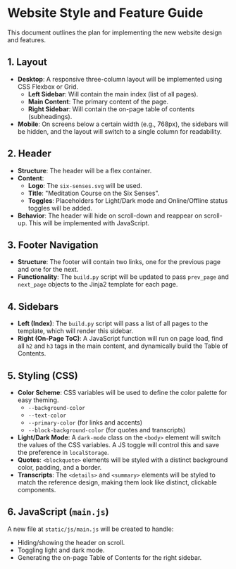 # Website Style and Feature Guide

This document outlines the plan for implementing the new website design and features.

## 1. Layout

-   **Desktop**: A responsive three-column layout will be implemented using CSS Flexbox or Grid.
    -   **Left Sidebar**: Will contain the main index (list of all pages).
    -   **Main Content**: The primary content of the page.
    -   **Right Sidebar**: Will contain the on-page table of contents (subheadings).
-   **Mobile**: On screens below a certain width (e.g., 768px), the sidebars will be hidden, and the layout will switch to a single column for readability.

## 2. Header

-   **Structure**: The header will be a flex container.
-   **Content**:
    -   **Logo**: The `six-senses.svg` will be used.
    -   **Title**: "Meditation Course on the Six Senses".
    -   **Toggles**: Placeholders for Light/Dark mode and Online/Offline status toggles will be added.
-   **Behavior**: The header will hide on scroll-down and reappear on scroll-up. This will be implemented with JavaScript.

## 3. Footer Navigation

-   **Structure**: The footer will contain two links, one for the previous page and one for the next.
-   **Functionality**: The `build.py` script will be updated to pass `prev_page` and `next_page` objects to the Jinja2 template for each page.

## 4. Sidebars

-   **Left (Index)**: The `build.py` script will pass a list of all pages to the template, which will render this sidebar.
-   **Right (On-Page ToC)**: A JavaScript function will run on page load, find all `h2` and `h3` tags in the main content, and dynamically build the Table of Contents.

## 5. Styling (CSS)

-   **Color Scheme**: CSS variables will be used to define the color palette for easy theming.
    -   `--background-color`
    -   `--text-color`
    -   `--primary-color` (for links and accents)
    -   `--block-background-color` (for quotes and transcripts)
-   **Light/Dark Mode**: A `dark-mode` class on the `<body>` element will switch the values of the CSS variables. A JS toggle will control this and save the preference in `localStorage`.
-   **Quotes**: `<blockquote>` elements will be styled with a distinct background color, padding, and a border.
-   **Transcripts**: The `<details>` and `<summary>` elements will be styled to match the reference design, making them look like distinct, clickable components.

## 6. JavaScript (`main.js`)

A new file at `static/js/main.js` will be created to handle:

-   Hiding/showing the header on scroll.
-   Toggling light and dark mode.
-   Generating the on-page Table of Contents for the right sidebar.
